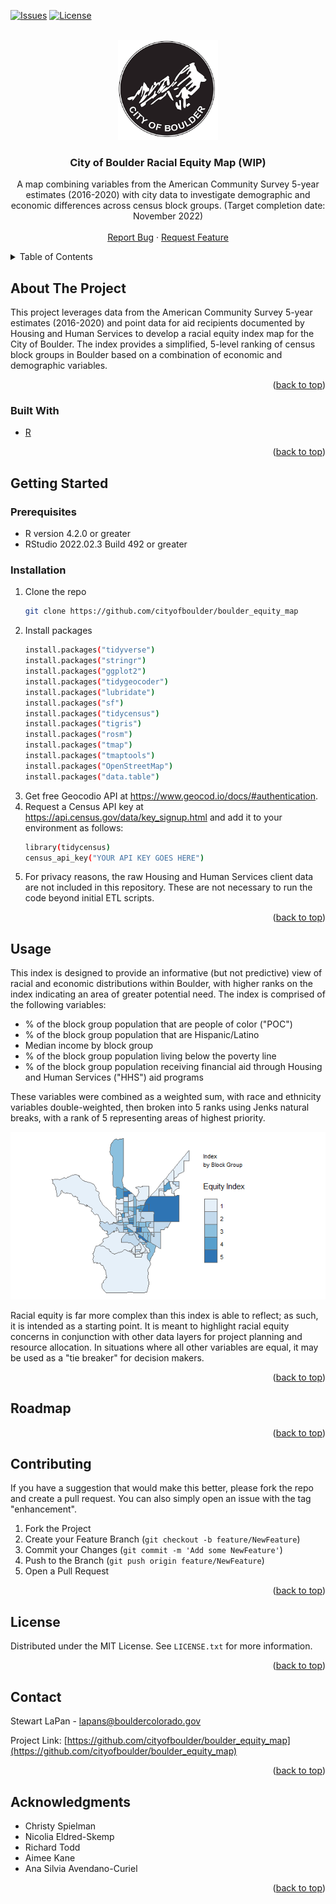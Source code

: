 <div id="top"></div>
<!--
*** From https://github.com/othneildrew/Best-README-Template
*** Thanks for checking out the Best-README-Template. If you have a suggestion
*** that would make this better, please fork the repo and create a pull request
*** or simply open an issue with the tag "enhancement".
*** Don't forget to give the project a star!
*** Thanks again! Now go create something AMAZING! :D
-->



<!-- PROJECT SHIELDS -->
<!--
*** I'm using markdown "reference style" links for readability.
*** Reference links are enclosed in brackets [ ] instead of parentheses ( ).
*** See the bottom of this document for the declaration of the reference variables
*** for contributors-url, forks-url, etc. This is an optional, concise syntax you may use.
*** https://www.markdownguide.org/basic-syntax/#reference-style-links
-->
<!-- [![Contributors][contributors-shield]][contributors-url] -->
<!-- [![Forks][forks-shield]][forks-url] -->
<!-- [![Stargazers][stars-shield]][stars-url] -->
[![Issues][issues-shield]][issues-url]
[![License][license-shield]][license-url]



<!-- PROJECT LOGO -->
<br />
<div align="center">
  <a href="https://github.com/github_username/repo_name">
    <img src="images/boulder-logo.png" alt="Logo" width="160" height="160">
  </a>

<h3 align="center">City of Boulder Racial Equity Map (WIP)</h3>

  <p align="center">
    A map combining variables from the American Community Survey 5-year estimates (2016-2020) with city data to investigate demographic and economic differences across census block groups. (Target completion date: November 2022)
    <br />
    <!-- <a href="https://github.com/github_username/repo_name"><strong>Explore the docs »</strong></a>
    <br /> -->
    <br />
    <!-- <a href="https://github.com/github_username/repo_name">View Demo</a> -->
    <!-- · -->
    <a href="https://github.com/cityofboulder/boulder_equity_map/issues">Report Bug</a>
    ·
    <a href="https://github.com/cityofboulder/boulder_equity_map/issues">Request Feature</a>
  </p>
</div>



<!-- TABLE OF CONTENTS -->
<details>
  <summary>Table of Contents</summary>
  <ol>
    <li>
      <a href="#about-the-project">About The Project</a>
      <ul>
        <li><a href="#built-with">Built With</a></li>
      </ul>
    </li>
    <li>
      <a href="#getting-started">Getting Started</a>
      <ul>
        <li><a href="#prerequisites">Prerequisites</a></li>
        <li><a href="#installation">Installation</a></li>
      </ul>
    </li>
    <li><a href="#usage">Usage</a></li>
    <li><a href="#roadmap">Roadmap</a></li>
    <li><a href="#contributing">Contributing</a></li>
    <li><a href="#license">License</a></li>
    <li><a href="#contact">Contact</a></li>
    <li><a href="#acknowledgments">Acknowledgments</a></li>
  </ol>
</details>



<!-- ABOUT THE PROJECT -->
## About The Project

This project leverages data from the American Community Survey 5-year estimates (2016-2020) and point data for aid recipients documented by Housing and Human Services to develop a racial equity index map for the City of Boulder. The index provides a simplified, 5-level ranking of census block groups in Boulder based on a combination of economic and demographic variables.

<!-- * % of block group population that are people of color (POC)
* % of block group population that are Hispanic/Latino
* Median income by block group
* % of block group population living below the poverty line
* % of block group population receiving financial aid from Housing and Human Services programs.  -->

<p align="right">(<a href="#top">back to top</a>)</p>



### Built With

* [R](https://www.r-project.org/)

<p align="right">(<a href="#top">back to top</a>)</p>



<!-- GETTING STARTED -->
## Getting Started

### Prerequisites

<!-- This is an example of how to list things you need to use the software and how to install them. -->
* R version 4.2.0 or greater
* RStudio 2022.02.3 Build 492 or greater


### Installation

1. Clone the repo
   ```sh
   git clone https://github.com/cityofboulder/boulder_equity_map
   ```
2. Install packages
   ```sh
   install.packages("tidyverse")
   install.packages("stringr")
   install.packages("ggplot2")
   install.packages("tidygeocoder")
   install.packages("lubridate")
   install.packages("sf")
   install.packages("tidycensus")
   install.packages("tigris")
   install.packages("rosm")
   install.packages("tmap")
   install.packages("tmaptools")
   install.packages("OpenStreetMap")
   install.packages("data.table")
   ```
3. Get free Geocodio API at https://www.geocod.io/docs/#authentication.
4. Request a Census API key at https://api.census.gov/data/key_signup.html and add it to your environment as follows:
   ```sh
   library(tidycensus)
   census_api_key("YOUR API KEY GOES HERE")
   ```
5. For privacy reasons, the raw Housing and Human Services client data are not included in this repository. These are not necessary to run the code beyond initial ETL scripts.

<p align="right">(<a href="#top">back to top</a>)</p>



<!-- USAGE EXAMPLES -->
## Usage
<!-- 
Use this space to show useful examples of how a project can be used. Additional screenshots, code examples and demos work well in this space. You may also link to more resources. -->

<!-- _For more examples, please refer to the [Documentation](https://example.com)_ -->


This index is designed to provide an informative (but not predictive) view of racial and economic distributions within Boulder, with higher ranks on the index indicating an area of greater potential need. The index is comprised of the following variables:

* % of the block group population that are people of color ("POC")
* % of the block group population that are Hispanic/Latino
* Median income by block group
* % of the block group population living below the poverty line
* % of the block group population receiving financial aid through Housing and Human Services ("HHS") aid programs

These variables were combined as a weighted sum, with race and ethnicity variables double-weighted, then broken into 5 ranks using Jenks natural breaks, with a rank of 5 representing areas of highest priority. 

<p align="center"><img src="figures/tidy_figures/Equity Index.png" alt="City of Boulder Racial Equity Map" ></p>

Racial equity is far more complex than this index is able to reflect; as such, it is intended as a starting point. It is meant to highlight racial equity concerns in conjunction with other data layers for project planning and resource allocation. In situations where all other variables are equal, it may be used as a "tie breaker" for decision makers.

<p align="right">(<a href="#top">back to top</a>)</p>



<!-- ROADMAP -->
## Roadmap

<!-- - [ ] Feature 1
- [ ] Feature 2
- [ ] Feature 3
    - [ ] Nested Feature -->

<!-- See the [open issues](https://github.com/cityofboulder/boulder_equity_map/issues) for a full list of proposed features (and known issues). -->

<p align="right">(<a href="#top">back to top</a>)</p>



<!-- CONTRIBUTING -->
## Contributing

<!-- Contributions are what make the open source community such an amazing place to learn, inspire, and create. Any contributions you make are **greatly appreciated**.
 -->
If you have a suggestion that would make this better, please fork the repo and create a pull request. You can also simply open an issue with the tag "enhancement".
<!-- Don't forget to give the project a star! Thanks again! -->

1. Fork the Project
2. Create your Feature Branch (`git checkout -b feature/NewFeature`)
3. Commit your Changes (`git commit -m 'Add some NewFeature'`)
4. Push to the Branch (`git push origin feature/NewFeature`)
5. Open a Pull Request

<p align="right">(<a href="#top">back to top</a>)</p>



<!-- LICENSE -->
## License

Distributed under the MIT License. See `LICENSE.txt` for more information.

<p align="right">(<a href="#top">back to top</a>)</p>



<!-- CONTACT -->
## Contact

Stewart LaPan - lapans@bouldercolorado.gov

Project Link: [https://github.com/cityofboulder/boulder_equity_map](https://github.com/cityofboulder/boulder_equity_map)

<p align="right">(<a href="#top">back to top</a>)</p>



<!-- ACKNOWLEDGMENTS -->
## Acknowledgments

* Christy Spielman
* Nicolia Eldred-Skemp
* Richard Todd
* Aimee Kane
* Ana Silvia Avendano-Curiel

<p align="right">(<a href="#top">back to top</a>)</p>



<!-- MARKDOWN LINKS & IMAGES -->
<!-- https://www.markdownguide.org/basic-syntax/#reference-style-links -->
<!-- [contributors-shield]: https://img.shields.io/github/contributors/github_username/repo_name.svg?style=for-the-badge
[contributors-url]: https://github.com/github_username/repo_name/graphs/contributors
[forks-shield]: https://img.shields.io/github/forks/github_username/repo_name.svg?style=for-the-badge
[forks-url]: https://github.com/github_username/repo_name/network/members
[stars-shield]: https://img.shields.io/github/stars/github_username/repo_name.svg?style=for-the-badge -->
<!-- [stars-url]: https://github.com/github_username/repo_name/stargazers -->
[issues-shield]: https://img.shields.io/github/issues/cityofboulder/boulder_equity_map.svg?style=for-the-badge
[issues-url]: https://github.com/cityofboulder/boulder_equity_map/issues
[license-shield]: https://img.shields.io/badge/License-CC0_1.0-lightgrey.svg?style=for-the-badge
[license-url]: https://github.com/github_username/repo_name/blob/master/LICENSE.txt